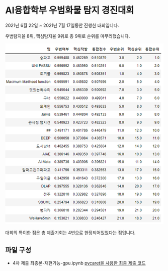 # AI융합학부 우범화물 탐지 경진대회

2021년 6월 22일 ~ 2021년 7월 17일동안 진행한 대회입니다. 

우범탐지율 8위, 핵심탐지율 9위로 총 9위로 순위를 마무리했습니다.

![leaderboard](./%EC%B5%9C%EC%A2%85_%EB%A6%AC%EB%8D%94%EB%B3%B4%EB%93%9C.PNG)

대회의 특이한 점은 총 제출기회는 4번으로 한정되어있었다는 점입니다.



## 파일 구성

- 4차 제출 최종본-재현가능-gpu.ipynb [pycaret을 사용한 최종 제출 코드](./4%EC%B0%A8%20%EC%A0%9C%EC%B6%9C%20%EC%B5%9C%EC%A2%85%EB%B3%B8-%EC%9E%AC%ED%98%84%EA%B0%80%EB%8A%A5-gpu.ipynb)